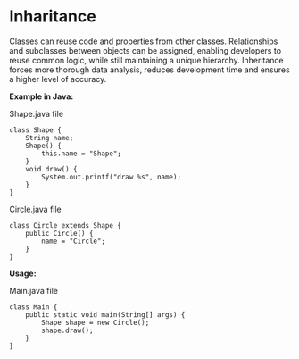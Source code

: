 # Inharitance

Classes can reuse code and properties from other classes. Relationships and subclasses between objects can be assigned, enabling developers to reuse common logic, while still maintaining a unique hierarchy. Inheritance forces more thorough data analysis, reduces development time and ensures a higher level of accuracy.

__Example in Java:__

Shape.java file
```
class Shape {
    String name;
    Shape() {
        this.name = "Shape";
    }
    void draw() {
        System.out.printf("draw %s", name);
    }
}
```
Circle.java file
```
class Circle extends Shape {
    public Circle() {
        name = "Circle";
    }
}
```

__Usage:__

Main.java file
```
class Main {
    public static void main(String[] args) {
        Shape shape = new Circle();
        shape.draw();
    }
}
```